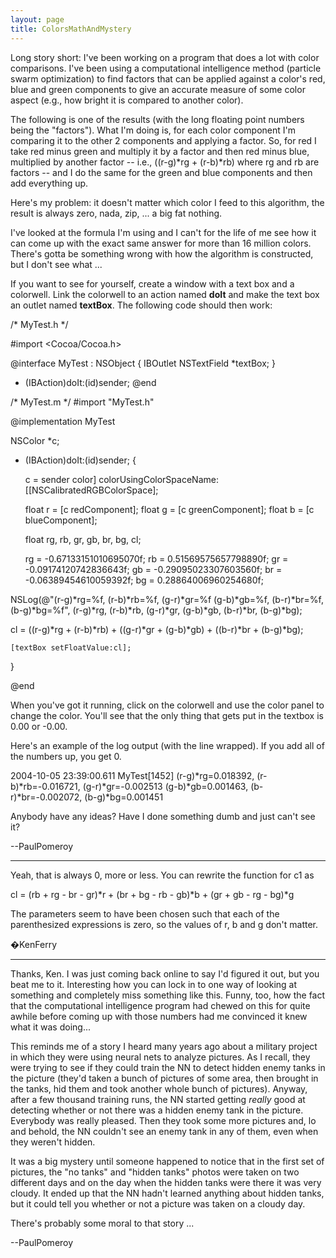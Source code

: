 ```yaml
---
layout: page
title: ColorsMathAndMystery
---
```


Long story short: I've been working on a program that does a lot with color comparisons. I've been using a computational intelligence method (particle swarm optimization) to find factors that can be applied against a color's red, blue and green components to give an accurate measure of some color aspect (e.g., how bright it is compared to another color).

The following is one of the results (with the long floating point numbers being the "factors"). What I'm doing is, for each color component I'm comparing it to the other 2 components and applying a factor. So, for red I take red minus green and multiply it by a factor and then red minus blue, multiplied by another factor -- i.e., ((r-g)*rg + (r-b)*rb) where rg and rb are factors -- and I do the same for the green and blue components and then add everything up.

Here's my problem: it doesn't matter which color I feed to this algorithm, the result is always zero, nada, zip, ... a big fat nothing. 

I've looked at the formula I'm using and I can't for the life of me see how it can come up with the exact same answer for more than 16 million colors. There's gotta be something wrong with how the algorithm is constructed, but I don't see what ...

If you want to see for yourself, create a window with a text box and a colorwell. Link the colorwell to an action named **doIt** and make the text box an outlet named **textBox**. The following code should then work:

    
/* MyTest.h */

#import <Cocoa/Cocoa.h>

@interface MyTest : NSObject
{
    IBOutlet NSTextField *textBox;
}
- (IBAction)doIt:(id)sender;
@end


    
/* MyTest.m */
#import "MyTest.h"

@implementation MyTest

NSColor *c;

- (IBAction)doIt:(id)sender; {
	
	c = sender color] colorUsingColorSpaceName:[[NSCalibratedRGBColorSpace];
	
	float r = [c redComponent];
	float g = [c greenComponent];
	float b = [c blueComponent];
	
	float rg, rb, gr, gb, br, bg, cl;
	
	rg = -0.67133151010695070f;
	rb =  0.51569575657798890f;
	gr = -0.09174120742836643f;
	gb = -0.29095023307603560f; 
	br = -0.06389454610059392f; 
	bg =  0.28864006960254680f;

NSLog(@"(r-g)*rg=%f, (r-b)*rb=%f, (g-r)*gr=%f (g-b)*gb=%f, (b-r)*br=%f, (b-g)*bg=%f",
        (r-g)*rg,    (r-b)*rb,    (g-r)*gr,   (g-b)*gb,    (b-r)*br,    (b-g)*bg);	

  cl = ((r-g)*rg + (r-b)*rb) + ((g-r)*gr + (g-b)*gb) + ((b-r)*br + (b-g)*bg);
	
	[textBox setFloatValue:cl];
}

@end


When you've got it running, click on the colorwell and use the color panel to change the color. You'll see that the only thing that gets put in the textbox is 0.00 or -0.00.

Here's an example of the log output (with the line wrapped). If you add all of the numbers up, you get 0.

    
2004-10-05 23:39:00.611 MyTest[1452] (r-g)*rg=0.018392, (r-b)*rb=-0.016721, 
                                     (g-r)*gr=-0.002513 (g-b)*gb=0.001463, 
                                     (b-r)*br=-0.002072, (b-g)*bg=0.001451


Anybody have any ideas? Have I done something dumb and just can't see it?

--PaulPomeroy

----

Yeah, that is always 0, more or less.  You can rewrite the function for c1 as

    
cl = (rb + rg - br - gr)*r + (br + bg - rb - gb)*b + (gr + gb - rg - bg)*g


The parameters seem to have been chosen such that each of the parenthesized expressions is zero, so the values of     r,     b and     g don't matter.

�KenFerry

----

Thanks, Ken. I was just coming back online to say I'd figured it out, but you beat me to it. Interesting how you can lock in to one way of looking at something and completely miss something like this. Funny, too, how the fact that the computational intelligence program had chewed on this for quite awhile before coming up with those numbers had me convinced it knew what it was doing... 

This reminds me of a story I heard many years ago about a military project in which they were using neural nets to analyze pictures. As I recall, they were trying to see if they could train the NN to detect hidden enemy tanks in the picture (they'd taken a bunch of pictures of some area, then brought in the tanks, hid them and took another whole bunch of pictures). Anyway, after a few thousand training runs, the NN started getting *really* good at detecting whether or not there was a hidden enemy tank in the picture. Everybody was really pleased. Then they took some more pictures and, lo and behold, the NN couldn't see an enemy tank in any of them, even when they weren't hidden. 

It was a big mystery until someone happened to notice that in the first set of pictures, the "no tanks" and "hidden tanks" photos were taken on two different days and on the day when the hidden tanks were there it was very cloudy. It ended up that the NN hadn't learned anything about hidden tanks, but it could tell you whether or not a picture was taken on a cloudy day.

There's probably some moral to that story ... 

--PaulPomeroy

